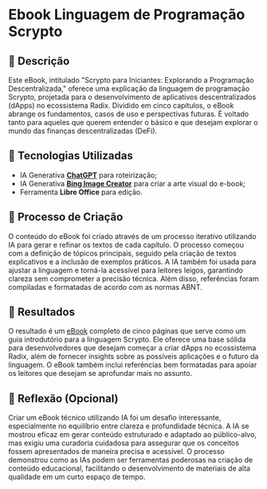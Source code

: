 # Ebook Linguagem de Programação Scrypto

## 📒 Descrição
Este eBook, intitulado "Scrypto para Iniciantes: Explorando a Programação Descentralizada," oferece uma explicação da linguagem de programação Scrypto, projetada para o desenvolvimento de aplicativos descentralizados (dApps) no ecossistema Radix. Dividido em cinco capítulos, o eBook abrange os fundamentos, casos de uso e perspectivas futuras. É voltado tanto para aqueles que querem entender o básico e que desejam explorar o mundo das finanças descentralizadas (DeFi).

## 🤖 Tecnologias Utilizadas
- IA Generativa **[ChatGPT](https://chat.openai.com)** para roteirização;
- IA Generativa **[Bing Image Creator]([https://leonardo.ai](https://www.bing.com/images/create?cc=br))** para criar a arte visual do e-book;
- Ferramenta **Libre Office** para edição.

## 🧐 Processo de Criação
O conteúdo do eBook foi criado através de um processo iterativo utilizando IA para gerar e refinar os textos de cada capítulo. O processo começou com a definição de tópicos principais, seguido pela criação de textos explicativos e a inclusão de exemplos práticos. A IA também foi usada para ajustar a linguagem e torná-la acessível para leitores leigos, garantindo clareza sem comprometer a precisão técnica. Além disso, referências foram compiladas e formatadas de acordo com as normas ABNT.

## 🚀 Resultados
O resultado é um [eBook]([https://chat.openai.com](https://github.com/teopires/lab-natty-or-not/blob/main/Ebook_Scrypto.pdf)) completo de cinco páginas que serve como um guia introdutório para a linguagem Scrypto. Ele oferece uma base sólida para desenvolvedores que desejam começar a criar dApps no ecossistema Radix, além de fornecer insights sobre as possíveis aplicações e o futuro da linguagem. O eBook também inclui referências bem formatadas para apoiar os leitores que desejam se aprofundar mais no assunto.

## 💭 Reflexão (Opcional)
Criar um eBook técnico utilizando IA foi um desafio interessante, especialmente no equilíbrio entre clareza e profundidade técnica. A IA se mostrou eficaz em gerar conteúdo estruturado e adaptado ao público-alvo, mas exigiu uma curadoria cuidadosa para assegurar que os conceitos fossem apresentados de maneira precisa e acessível. O processo demonstrou como as IAs podem ser ferramentas poderosas na criação de conteúdo educacional, facilitando o desenvolvimento de materiais de alta qualidade em um curto espaço de tempo.
